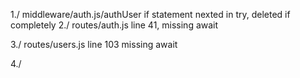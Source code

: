 1./ middleware/auth.js/authUser
        if statement nexted in try, deleted if completely
2./ routes/auth.js line 41, missing await

3./ routes/users.js line 103 missing await

4./ 